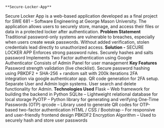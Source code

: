                                                                               **Secure-Locker-App**
Secure Locker App is a web-based application developed as a final project for SWE 681 – Software Engineering at George Mason University. The application allows users to securely store, manage, and access their files or data in a protected locker after authentication. 
**Problem Statement**
Traditional password-only systems are vulnerable to breaches, especially when users create weak passwords. Without added verification, stolen credentials lead directly to unauthorized access.
**Solution -**
SECURE LOCKER APP
Enforces strong password rules.
Securely hashes and salts password
Implements Two Factor authentication using Google Authenticator
Consists of Admin Panel for user management
**Key Features**
Password strength validation (live checklist).
Secure password hashing using PBKDF2 + SHA-256 + random salt with 200k
iterations
2FA integration via google authenticator app.
QR code generation for 2FA setup.
Separate User and Admin login systems.
User search and delete functionality for Admin.
**Technologies Used**
Flask – Web framework for building the backend in Python
SQLite – Lightweight relational database for local storage
PyOTP – Python library for generating and verifying One-Time Passwords (OTP)
qrcode – Library used to generate QR codes for OTP-based two-factor authentication
HTML / CSS / Bootstrap – For responsive and user-friendly frontend design
PBKDF2 Encryption Algorithm – Used to securely hash and store user passwords
